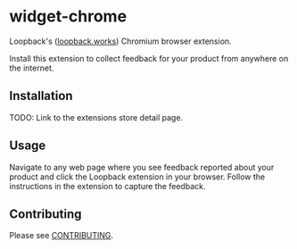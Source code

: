 # widget-chrome

Loopback's ([loopback.works](https://loopback.works)) Chromium browser extension.

Install this extension to collect feedback for your product from anywhere on the internet.

## Installation

TODO: Link to the extensions store detail page.

## Usage

Navigate to any web page where you see feedback reported about your product and click the Loopback extension in your browser. Follow the instructions in the extension to capture the feedback.

## Contributing

Please see [CONTRIBUTING](https://github.com/LoopbackApp/widgets/blob/main/packages/widget-chromek/CONTRIBUTING.md).
